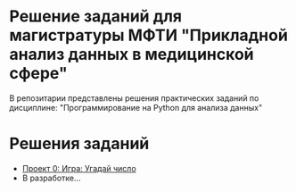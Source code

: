 # Решение заданий для магистратуры МФТИ "Прикладной анализ данных в медицинской сфере"

В репозитарии представлены решения практических заданий по дисциплине: "Программирование на Python для анализа данных"

# Решения заданий
- [Проект 0: Игра: Угадай число](https://github.com/muzykantov/mipt-projects/tree/master/project_0)
- В разработке...